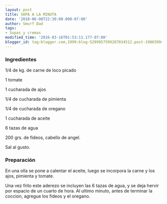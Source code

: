 ```yaml
---
layout: post
title: SOPA A LA MINUTA
date: '2010-06-08T22:30:00.000-07:00'
author: Smurf Dad
tags:
- Sopas y cremas
modified_time: '2016-03-16T01:53:11.177-07:00'
blogger_id: tag:blogger.com,1999:blog-5299957599287034512.post-1980399460432934417
---
```


<h3>Ingredientes</h3>

1/4 de kg. de carne de loco picado

1 tomate

1 cucharada de ajos

1/4 de cucharada de pimienta

1/4 de cucharada de oregano

1 cucharada de aceite

6 tazas de agua

200 grs. de fideos, cabello de angel.

Sal al gusto.

<h3>Preparación</h3>

En una olla se pone a calentar el aceite, luego se incorpora la carne y los ajos, pimienta y tomate.

Una vez frito este aderezo se incluyen las 6 tazas de agua, y se deja hervir por espacio de un cuarto de hora.  Al ultimo minuto, antes de terminar la coccion, agregue los fideos y el oregano.

